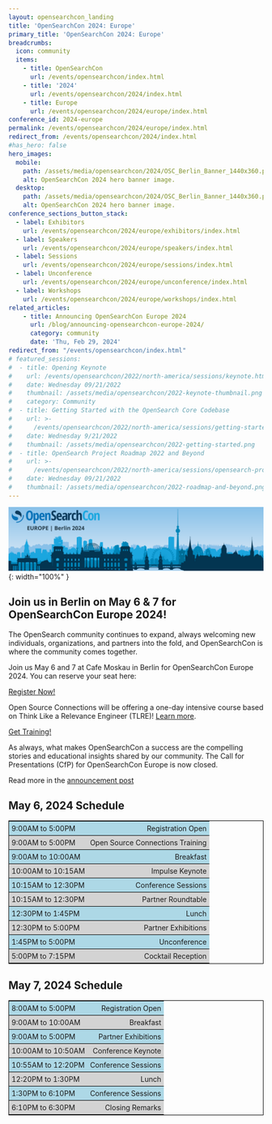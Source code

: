 ```yaml
---
layout: opensearchcon_landing
title: 'OpenSearchCon 2024: Europe'
primary_title: 'OpenSearchCon 2024: Europe'
breadcrumbs:
  icon: community
  items:
    - title: OpenSearchCon
      url: /events/opensearchcon/index.html
    - title: '2024'
      url: /events/opensearchcon/2024/index.html
    - title: Europe
      url: /events/opensearchcon/2024/europe/index.html
conference_id: 2024-europe
permalink: /events/opensearchcon/2024/europe/index.html
redirect_from: /events/opensearchcon/2024/index.html
#has_hero: false
hero_images:
  mobile:
    path: /assets/media/opensearchcon/2024/OSC_Berlin_Banner_1440x360.png
    alt: OpenSearchCon 2024 hero banner image.
  desktop:
    path: /assets/media/opensearchcon/2024/OSC_Berlin_Banner_1440x360.png
    alt: OpenSearchCon 2024 hero banner image.
conference_sections_button_stack:
  - label: Exhibitors
    url: /events/opensearchcon/2024/europe/exhibitors/index.html
  - label: Speakers
    url: /events/opensearchcon/2024/europe/speakers/index.html
  - label: Sessions
    url: /events/opensearchcon/2024/europe/sessions/index.html
  - label: Unconference
    url: /events/opensearchcon/2024/europe/unconference/index.html
  - label: Workshops
    url: /events/opensearchcon/2024/europe/workshops/index.html
related_articles:
    - title: Announcing OpenSearchCon Europe 2024
      url: /blog/announcing-opensearchcon-europe-2024/
      category: community
      date: 'Thu, Feb 29, 2024'
redirect_from: "/events/opensearchcon/index.html"
# featured_sessions:
#  - title: Opening Keynote
#    url: /events/opensearchcon/2022/north-america/sessions/keynote.html
#    date: Wednesday 09/21/2022
#    thumbnail: /assets/media/opensearchcon/2022-keynote-thumbnail.png
#    category: Community
#  - title: Getting Started with the OpenSearch Core Codebase
#    url: >-
#      /events/opensearchcon/2022/north-america/sessions/getting-started-with-opensearch-core-codebase.html
#    date: Wednesday 9/21/2022
#    thumbnail: /assets/media/opensearchcon/2022-getting-started.png
#  - title: OpenSearch Project Roadmap 2022 and Beyond
#    url: >-
#      /events/opensearchcon/2022/north-america/sessions/opensearch-project-roadmap-2022-and-beyond.html
#    date: Wednesday 09/21/2022
#    thumbnail: /assets/media/opensearchcon/2022-roadmap-and-beyond.png
---
```

![](/assets/media/opensearchcon/2024/OSC_Berlin_Banner_1440x360.png){: width="100%" }

## Join us in Berlin on May 6 & 7 for OpenSearchCon Europe 2024!

The OpenSearch community continues to expand, always welcoming new individuals, organizations, and partners into the fold, and OpenSearchCon is where the community comes together.

Join us May 6 and 7 at Cafe Moskau in Berlin for OpenSearchCon Europe 2024. You can reserve your seat here: 
<div class="redesign-button-pair--wrapper">
            <div class="redesign-button--wrapper redesign-button--wrapper__text-only__dark">
                <a href="https://tickets.plainschwarz.com/opensearchconeu/c/PjtYoMWc8/" class="redesign-button--anchor">
                    Register Now!
                </a>
            </div>
</div>

Open Source Connections will be offering a one-day intensive course based on Think Like a Relevance Engineer (TLRE)! [Learn more](https://opensearch.org/events/opensearchcon/2024/europe/workshops/think-like-a-relevance-engineer-training.html).

<div class="redesign-button-pair--wrapper">
            <div class="redesign-button--wrapper redesign-button--wrapper__text-only__dark">
                <a href="https://www.eventbee.com/v/opensearch-tlre-intensive-at-opensearchcon-eu-24/event?eid=276614264#/tickets" class="redesign-button--anchor">
                    Get Training!
                </a>
            </div>
</div>

As always, what makes OpenSearchCon a success are the compelling stories and educational insights shared by our community. The Call for Presentations (CfP) for OpenSearchCon Europe is now closed. 

Read more in the [announcement post](https://opensearch.org/blog/announcing-opensearchcon-europe-2024/)

## May 6, 2024 Schedule

<style type="text/css">

.oscon2024-europe tr { border-bottom: 1px solid black; background: lightgray;}
.oscon2024-europe tr:nth-child(odd) { border-bottom: 1ps solid black; background: lightblue;}
.oscon2024-europe tr td:nth-child(even) { text-align: right; padding: 5px; }
.oscon2024-europe tr td:nth-child(odd) { text-align: left; padding: 5px; }

</style>
<html>
<table class="oscon2024-europe" style="border: 1px solid black; width: 100%" width="100%">
<tr>
    <td>9:00AM to 5:00PM</td>
    <td>Registration Open</td>
</tr>
<tr>
    <td>9:00AM to 5:00PM</td>
    <td>Open Source Connections Training</td>
</tr>
<tr>
    <td>9:00AM to 10:00AM</td>
    <td>Breakfast</td>
</tr>
<tr>
    <td>10:00AM to 10:15AM</td>
    <td>Impulse Keynote</td>
</tr>
<tr>
    <td>10:15AM to 12:30PM</td>
    <td>Conference Sessions</td>
</tr>
<tr>
    <td>10:15AM to 12:30PM</td>
    <td>Partner Roundtable</td>
</tr>
<tr>
    <td>12:30PM to 1:45PM</td>
    <td>Lunch</td>
</tr>
<tr>
    <td>12:30PM to 5:00PM</td>
    <td>Partner Exhibitions</td>
</tr>
<tr>
    <td>1:45PM to 5:00PM</td>
    <td>Unconference</td>
</tr>
<tr>
    <td>5:00PM to 7:15PM</td>
    <td>Cocktail Reception</td>
</tr>
</table>
</html>

## May 7, 2024 Schedule
<html>
<table class="oscon2024-europe" style="border: 1px solid black; width: 100%" width="100%">
<tr>
    <td>8:00AM to 5:00PM</td>
    <td>Registration Open</td>
</tr>
<tr>
    <td>9:00AM to 10:00AM</td>
    <td>Breakfast</td>
</tr>
<tr>
    <td>9:00AM to 5:00PM</td>
    <td>Partner Exhibitions</td>
</tr>
<tr>
    <td>10:00AM to 10:50AM</td>
    <td>Conference Keynote</td>
</tr>
<tr>
    <td>10:55AM to 12:20PM</td>
    <td>Conference Sessions</td>
</tr>
<tr>
    <td>12:20PM to 1:30PM</td>
    <td>Lunch</td>
</tr>
<tr>
    <td>1:30PM to 6:10PM</td>
    <td>Conference Sessions</td>
</tr>
<tr>
    <td>6:10PM to 6:30PM</td>
    <td>Closing Remarks</td>
</tr>
</table>
</html>